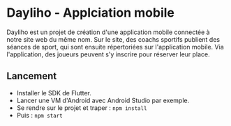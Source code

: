 # Dayliho - Applciation mobile

Dayliho est un projet de création d'une application mobile connectée à notre site web du même nom.
Sur le site, des coachs sportifs publient des séances de sport, qui sont ensuite répertoriées sur l'application mobile. Via l'application, des joueurs peuvent s'y inscrire pour réserver leur place.

## Lancement

- Installer le SDK de Flutter.
- Lancer une VM d'Android avec Android Studio par exemple.
- Se rendre sur le projet et traper : `npm install`
- Puis : `npm start`

